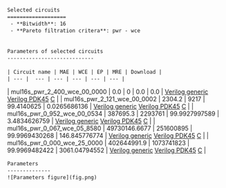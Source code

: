 
    Selected circuits
    ===================
     - **Bitwidth**: 16
     - **Pareto filtration critera**: pwr - wce
    
    
    Parameters of selected circuits
    ----------------------------
    
    | Circuit name | MAE | WCE | EP | MRE | Download |
    | --- |  --- | --- | --- | --- | --- | 
| mul16s_pwr_2_400_wce_00_0000 | 0.0 | 0 | 0.0 | 0.0 |  [Verilog generic](mul16s_pwr_2_400_wce_00_0000_gen.v) [Verilog PDK45](mul16s_pwr_2_400_wce_00_0000_pdk45.v)  [C](mul16s_pwr_2_400_wce_00_0000.c) |
| mul16s_pwr_2_121_wce_00_0002 | 2304.2 | 9217 | 99.4140625 | 0.0265686136 |  [Verilog generic](mul16s_pwr_2_121_wce_00_0002_gen.v) [Verilog PDK45](mul16s_pwr_2_121_wce_00_0002_pdk45.v)  [C](mul16s_pwr_2_121_wce_00_0002.c) |
| mul16s_pwr_0_952_wce_00_0534 | 387695.3 | 2293761 | 99.9927997589 | 3.4834626759 |  [Verilog generic](mul16s_pwr_0_952_wce_00_0534_gen.v) [Verilog PDK45](mul16s_pwr_0_952_wce_00_0534_pdk45.v)  [C](mul16s_pwr_0_952_wce_00_0534.c) |
| mul16s_pwr_0_067_wce_05_8580 | 49730146.6677 | 251600895 | 99.9969430268 | 146.845776774 |  [Verilog generic](mul16s_pwr_0_067_wce_05_8580_gen.v) [Verilog PDK45](mul16s_pwr_0_067_wce_05_8580_pdk45.v)  [C](mul16s_pwr_0_067_wce_05_8580.c) |
| mul16s_pwr_0_000_wce_25_0000 | 402644991.9 | 1073741823 | 99.9969482422 | 3061.04794552 |  [Verilog generic](mul16s_pwr_0_000_wce_25_0000_gen.v) [Verilog PDK45](mul16s_pwr_0_000_wce_25_0000_pdk45.v)  [C](mul16s_pwr_0_000_wce_25_0000.c) |
    
    Parameters
    --------------
    ![Parameters figure](fig.png)
             
